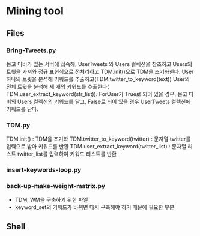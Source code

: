 # Mining tool

## Files
### Bring-Tweets.py
몽고 디비가 있는 서버에 접속해, UserTweets 와 Users 컬렉션을 참조하고
Users의 트윗을 가져와 정규 표현식으로 전처리하고 TDM.init()으로 TDM을 초기화한다.
User 하나의 트윗을 분석해 키워드를 추출하고(TDM.twitter_to_keyword(text))
User의 전체 트윗을 분석해 세 개의 키워드를 추출한다( TDM.user_extract_keyword(str_list)).
ForUser가 True로 되어 있을 경우, 몽고 디비의 Users 컬렉션의 키워드를 달고,
False로 되어 있을 경우 UserTweets 컬렉션에 키워드를 단다.

### TDM.py
TDM.init() : TDM을 초기화
TDM.twitter_to_keyword(twitter) : 문자열 twitter를 입력으로 받아 키워드를 반환
TDM.user_extract_keyword(twitter_list) : 문자열 리스트 twitter_list를 입력하여 키워드 리스트를 반환

### insert-keywords-loop.py

### back-up-make-weight-matrix.py
- TDM, WM을 구축하기 위한 파일
- keyword_set의 키워드가 바뀌면 다시 구축해야 하기 때문에 필요한 부분


## Shell